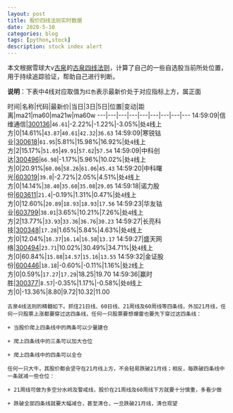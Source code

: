 ```yaml
---
layout: post
title: 股价四线法则实时数据
date: 2020-5-10
categories: blog
tags: [python,stock]
description: stock index alert
---
```



本文根据雪球大v[古泉](https://xueqiu.com/u/7148646888)的[古泉四线法则](https://xueqiu.com/7148646888/130498192)，计算了自己的一些自选股当前所处位置，用于持续追踪验证，帮助自己进行判断。

**说明**：下表中4线对应取值为`红色`表示最新价处于对应指标上方，属正面

时间|名称|代码|最新价|当日|3日|5日|位置|变动|距离|ma21|ma60|ma21w|ma60w
---|---|---|---|---|---|---|---|---
14:59:09|信维通信|[300136](https://xueqiu.com/S/SZ300136)|`46.61`|-2.22%|-1.22%|-3.05%|处`4`线上方|0|14.61%|`43.87`|`40.61`|`42.32`|`36.63`
14:59:09|寒锐钴业|[300618](https://xueqiu.com/S/SZ300618)|`61.95`|5.81%|15.98%|16.92%|处`4`线上方|2|15.17%|`51.05`|`49.91`|`57.62`|`57.54`
14:59:09|中科创达|[300496](https://xueqiu.com/S/SZ300496)|`66.98`|-1.17%|5.96%|10.02%|处`4`线上方|0|20.91%|`60.06`|`58.26`|`61.06`|`45.43`
14:59:20|中科曙光|[603019](https://xueqiu.com/S/SH603019)|`39.0`|-2.72%|2.05%|4.51%|处`4`线上方|0|14.14%|`38.40`|`35.60`|`35.08`|`29.05`
14:59:18|诺力股份|[603611](https://xueqiu.com/S/SH603611)|`21.4`|-0.19%|1.31%|0.47%|处`4`线上方|0|12.60%|`20.89`|`18.93`|`18.93`|`17.56`
14:59:23|华友钴业|[603799](https://xueqiu.com/S/SH603799)|`38.01`|3.65%|10.21%|7.26%|处`4`线上方|2|13.77%|`33.93`|`33.36`|`36.76`|`30.23`
14:59:27|长亮科技|[300348](https://xueqiu.com/S/SZ300348)|`17.28`|1.65%|5.84%|4.63%|处`4`线上方|0|12.04%|`16.37`|`16.14`|`16.58`|`13.17`
14:59:27|盛天网络|[300494](https://xueqiu.com/S/SZ300494)|`23.71`|10.02%|30.49%|34.71%|处`4`线上方|0|60.84%|`15.88`|`14.57`|`15.16`|`13.55`
14:59:32|金证股份|[600446](https://xueqiu.com/S/SH600446)|`18.18`|-0.60%|-0.11%|1.16%|处`2`线上方|0|0.59%|`17.27`|`17.29`|18.25|19.70
14:59:36|赢时胜|[300377](https://xueqiu.com/S/SZ300377)|`8.57`|-0.35%|1.17%|-0.58%|处`0`线上方|0|-13.36%|8.80|9.72|10.32|11.00

```
古泉4线法则的精髓如下。抓住21日线、60日线、21周线及60周线等四条线，外加21月线，任何一只股票上涨都要穿过这四条线，任何一只股票要想爆雷也要先下穿过这四条线：

+ 当股价爬上四条线中的两条可以少量建仓

+ 爬上四条线中的三条可以加大仓位

+ 爬上四条线中的四条可以全仓

任何一只大牛，其股价都会坚守在21月线上方，不会轻易跌破21月线；相反，每跌破四条线中一条就减一些仓位：

+ 21周线可做为多空分水岭及警戒线，股价在21周线及60周线下方就要十分慎重，多看少做

+ 跌破全部四条线就要大幅减仓，甚至清仓，一旦跌破21月线，清仓观望
```